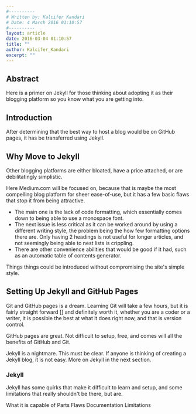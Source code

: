 ```yaml
---
#----------
# Written by: Kalcifer Kandari
# Date: 4 March 2016 01:10:57
#----------
layout: article
date: 2016-03-04 01:10:57
title: ""
author: Kalcifer_Kandari
excerpt: ""
---
```


## Abstract

Here is a primer on Jekyll for those thinking about adopting it as their blogging platform so you know what you are getting into.

## Introduction

After determining that the best way to host a blog would be on GitHub pages, it has be transferred using Jekyll.

## Why Move to Jekyll

Other blogging platforms are either bloated, have a price attached, or are debilitatingly simplistic.

Here Medium.com will be focused on, because that is maybe the most compelling blog platform for sheer ease-of-use, but it has a few basic flaws that stop it from being attractive.

- The main one is the lack of code formatting, which essentially comes down to being able to use a monospace font.
- The next issue is less critical as it can be worked around by using a different writing style, the problem being the how few formatting options there are. Only having 2 headings is not useful for longer articles, and not seemingly being able to nest lists is crippling.
- There are other convenience abilities that would be good if it had, such as an automatic table of contents generator.

Things things could be introduced without compromising the site's simple style.

## Setting Up Jekyll and GitHub Pages

Git and GitHub pages is a dream. Learning Git will take a few hours, but it is fairly straight forward [] and definitely worth it, whether you are a coder or a writer, it is possible the best at what it does right now, and that is version control.

GitHub pages are great. Not difficult to setup, free, and comes will all the benefits of GitHub and Git.

Jekyll is a nightmare. This must be clear. If anyone is thinking of creating a Jekyll blog, it is not easy. More on Jekyll in the next section.

### Jekyll

Jekyll has some quirks that make it difficult to learn and setup, and some limitations that really shouldn't be there, but are.

What it is capable of
Parts
Flaws
Documentation
Limitations